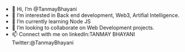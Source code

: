 - 👋 Hi, I’m @TanmayBhayani
- 👀 I’m interested in Back end development, Web3, Artifial Intelligence.
- 🌱 I’m currently learning Node JS
- 💞️ I’m looking to collaborate on Web Development projects.
- 📫 Connect with me on linkedIn:TANMAY BHAYANI Twitter:@TanmayBhayani

<!---
TanmayBhayani/TanmayBhayani is a ✨ special ✨ repository because its `README.md` (this file) appears on your GitHub profile.
You can click the Preview link to take a look at your changes.
--->

